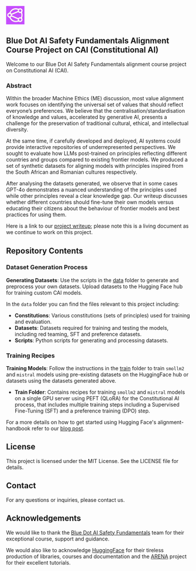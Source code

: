 <img src="assets/bluedotlogo.jpeg" alt="Blue Dot Alignment Course Logo" width="50"/> 

## Blue Dot AI Safety Fundamentals Alignment Course Project on CAI (Constitutional AI)

Welcome to our Blue Dot AI Safety Fundamentals alignment course project on Constitutional AI (CAI). 

### Abstract
Within the broader Machine Ethics (ME) discussion, most value alignment work focuses on identifying the universal set of values that should reflect everyone’s preferences. We believe that the centralisation/standardisation of knowledge and values, accelerated by generative AI, presents a challenge for the preservation of traditional cultural, ethical, and intellectual diversity. 

At the same time, if carefully developed and deployed, AI systems could provide interactive repositories of underrepresented perspectives. We sought to evaluate how LLMs post-trained on principles reflecting different countries and groups compared to existing frontier models. We produced a set of synthetic datasets for aligning models with principles inspired from the South African and Romanian cultures respectively. 

After analysing the datasets generated, we observe that in some cases GPT-4o demonstrates a nuanced understanding of the principles used while other principles reveal a clear knowledge gap. Our writeup discusses whether different countries should fine-tune their own models versus educating their citizens about the behaviour of frontier models and best practices for using them. 

Here is a link to our [project writeup](https://docs.google.com/document/d/1441OXG_tZdbLY8ZNpsNSJsv9iDx2Nql77ZnryVleCL0/edit?usp=sharing); please note this is a living document as we continue to work on this project. 

## Repository Contents

### Dataset Generation Process

**Generating Datasets**: Use the scripts in the [data](https://github.com/moodlep/cai/tree/main/data) folder to generate and preprocess your own datasets. Upload datasets to the Hugging Face hub for training custom CAI models. 

In the `data` folder you can find the files relevant to this project including: 

- **Constitutions**: Various constitutions (sets of principles) used for training and evaluation.
- **Datasets**: Datasets required for training and testing the models, including red teaming, SFT and preference datasets.
- **Scripts**: Python scripts for generating and processing datasets.

### Training Recipes

**Training Models**: Follow the instructions in the [train](https://github.com/moodlep/cai/tree/main/train) folder to train `smollm2` and `mistral` models using pre-existing datasets on the HuggingFace hub or datasets using the datasets generated above. 

- **Train Folder**: Contains recipes for training `smollm2` and `mistral` models on a single GPU server using PEFT (QLoRA) for the Constitutional AI process, that includes multiple training steps including a Supervised Fine-Tuning (SFT) and a preference training (DPO) step.

For a more details on how to get started using Hugging Face's alignment-handbook refer to our [blog post](https://emergent-behaviour.blogspot.com/2025/02/training-constitutional-ai-model-using.html).  

## License
This project is licensed under the MIT License. See the LICENSE file for details.

## Contact
For any questions or inquiries, please contact us.

## Acknowledgements
We would like to thank the [Blue Dot AI Safety Fundamentals](https://aisafetyfundamentals.com/) team for their exceptional course, support and guidance.

We would also like to acknowledge [HuggingFace](https://huggingface.co/) for their tireless production of libraries, courses and documentation and the 
[ARENA](https://github.com/callummcdougall/ARENA_3.0) project for their excellent tutorials. 
